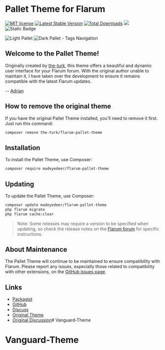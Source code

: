 # Pallet Theme for Flarum

[![MIT license](https://img.shields.io/badge/license-MIT-blue.svg)](https://github.com/MadEyeDeer/flarum-pallet-theme/blob/main/LICENSE) [![Latest Stable Version](https://img.shields.io/packagist/v/madeyedeer/flarum-pallet-theme.svg)](https://packagist.org/packages/madeyedeer/flarum-pallet-theme) [![Total Downloads](https://img.shields.io/packagist/dt/madeyedeer/flarum-pallet-theme.svg)](https://packagist.org/packages/madeyedeer/flarum-pallet-theme) [![](https://img.shields.io/static/v1?label=sponsor&message=%E2%9D%A4&logo=GitHub&color=%23fe8e86)](https://github.com/sponsors/adrianmccay) ![Static Badge](https://img.shields.io/badge/flarum-1.8.5-%23e7672e?logo=flarum)

![Light Pallet](https://i.imgur.com/EBPARGE.png)
![Dark Pallet - Tags Navigation](https://i.imgur.com/XE0xdu6.gif)


## Welcome to the Pallet Theme!

Originally created by [the-turk](https://github.com/the-turk/flarum-pallet-theme), this theme offers a beautiful and dynamic user interface for your Flarum forum. With the original author unable to maintain it, I have taken over the development to ensure it remains compatible with the latest Flarum updates.

-- [Adrian](https://github.com/adrianmccay)

## How to remove the original theme

If you have the original Pallet Theme installed, you'll need to remove it first. Just run this command:

```bash
composer remove the-turk/flarum-pallet-theme
```

## Installation

To install the Pallet Theme, use Composer:
``` bash
composer require madeyedeer/flarum-pallet-theme
```

## Updating

To update the Pallet Theme, use Composer:
```bash
composer update madeyedeer/flarum-pallet-theme
php flarum migrate
php flarum cache:clear
```
> Note: Some releases may require a version to be specified when updating, so check the release notes on the [Flarum forum](https://discuss.flarum.org/d/34569-pallet-theme-new) for specific instructions.


## About Maintenance
The Pallet Theme will continue to be maintained to ensure compatibility with Flarum. Please report any issues, especially those related to compatibility with other extensions, on the [GitHub issues page](https://github.com/MadEyeDeer/flarum-pallet-theme/issues).

## Links
- [Packagist](https://packagist.org/packages/madeyedeer/flarum-pallet-theme)
- [GitHub](https://github.com/MadEyeDeer/flarum-pallet-theme)
- [Discuss](https://discuss.flarum.org/d/34569-pallet-theme-new)
- [Original Theme](https://github.com/the-turk/flarum-pallet-theme)
- [Original Discussion](https://discuss.flarum.org/d/27757-pallet-theme)# Vanguard-Theme
# Vanguard-Theme
